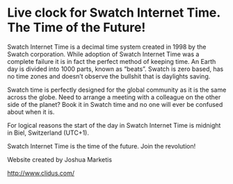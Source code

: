 Live clock for Swatch Internet Time. The Time of the Future!
======

Swatch Internet Time is a decimal time system created in 1998 by the Swatch corporation. While adoption of Swatch Internet Time was a complete failure it is in fact the perfect method of keeping time. An Earth day is divided into 1000 parts, known as “beats”. Swatch is zero based, has no time zones and doesn’t observe the bullshit that is daylights saving.

Swatch time is perfectly designed for the global community as it is the same across the globe. Need to arrange a meeting with a colleague on the other side of the planet? Book it in Swatch time and no one will ever be confused about when it is.

For logical reasons the start of the day in Swatch Internet Time is midnight in Biel, Switzerland (UTC+1).

Swatch Internet Time is the time of the future. Join the revolution!

Website created by Joshua Marketis

http://www.clidus.com/
